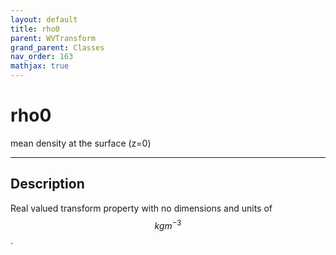 ```yaml
---
layout: default
title: rho0
parent: WVTransform
grand_parent: Classes
nav_order: 163
mathjax: true
---
```


#  rho0

mean density at the surface (z=0)


---

## Description
Real valued transform property with no dimensions and units of $$kg m^{-3}$$.

